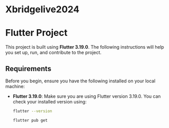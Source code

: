 # Xbridgelive2024

# Flutter Project

This project is built using **Flutter 3.19.0**. The following instructions will help you set up, run, and contribute to the project.

## Requirements

Before you begin, ensure you have the following installed on your local machine:

- **Flutter 3.19.0**: Make sure you are using Flutter version 3.19.0. You can check your installed version using:

  ```bash
  flutter --version

  flutter pub get
  ```
